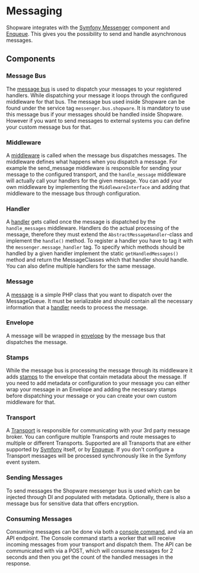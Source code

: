 # Messaging

Shopware integrates with the [Symfony Messenger](https://symfony.com/doc/current/components/messenger.html) component and [Enqueue](https://enqueue.forma-pro.com/). This gives you the possibility to send and handle asynchronous messages.

## Components

### Message Bus 
The [message bus](https://symfony.com/doc/current/components/messenger.html#bus) is used to dispatch your messages to your registered handlers. While dispatching your message it loops through the configured middleware for that bus. The message bus used inside Shopware can be found under the service tag `messenger.bus.shopware`. It is mandatory to use this message bus if your messages should be handled inside Shopware. However if you want to send messages to external systems you can define your custom message bus for that.

### Middleware
A [middleware](https://symfony.com/doc/current/messenger.html#middleware) is called when the message bus dispatches messages. The middleware defines what happens when you dispatch a message. For example the send_message middleware is responsible for sending your message to the configured transport, and the `handle_message` middleware will actually call your handlers for the given message. You can add your own middleware by implementing the `MiddlewareInterface` and adding that middleware to the message bus through configuration.

### Handler
A [handler](https://symfony.com/doc/current/messenger.html#registering-handlers) gets called once the message is dispatched by the `handle_messages` middleware. Handlers do the actual processing of the message, therefore they must extend the `AbstractMessageHandler`-class and implement the `handle()` method. To register a handler you have to tag it with the `messenger.message_handler` tag. To specify which methods should be handled by a given handler implement the static `getHandledMessages()` method and return the MessageClasses which that handler should handle. You can also define multiple handlers for the same message.

### Message
A [message](https://symfony.com/doc/current/messenger.html#message) is a simple PHP class that you want to dispatch over the MessageQueue. It must be serializable and should contain all the necessary information that a [handler](/concepts/framework/messaging.md#handler) needs to process the message.

### Envelope
A message will be wrapped in [envelope](https://symfony.com/doc/current/components/messenger.html#adding-metadata-to-messages-envelopes) by the message bus that dispatches the message.

### Stamps
While the message bus is processing the message through its middleware it adds [stamps](https://symfony.com/doc/current/components/messenger.html#adding-metadata-to-messages-envelopes) to the envelope that contain metadata about the message. If you need to add metadata or configuration to your message you can either wrap your message in an Envelope and adding the necessary stamps before dispatching your message or you can create your own custom middleware for that.

### Transport
A [Transport](https://symfony.com/doc/current/messenger.html#transports) is responsible for communicating with your 3rd party message broker. You can configure multiple Transports and route messages to multiple or different Transports. Supported are all Transports that are either supported by [Symfony](https://symfony.com/doc/current/messenger.html#transports) itself, or by [Enqueue](https://github.com/php-enqueue/enqueue-dev/tree/master/docs/transport). If you don't configure a Transport messages will be processed synchronously like in the Symfony event system.

### Sending Messages
To send messages the Shopware messenger bus is used which can be injected through DI and populated with metadata. Optionally, there is also a message bus for sensitive data that offers encryption.

### Consuming Messages
Consuming messages can be done via both a [console command](/guides/hosting/infrastructure/message-queue.md#cli-worker), and via an API endpoint. The Console command starts a worker that will receive incoming messages from your transport and dispatch them. The API can be communicated with via a POST, which will consume messages for 2 seconds and then you get the count of the handled messages in the response.